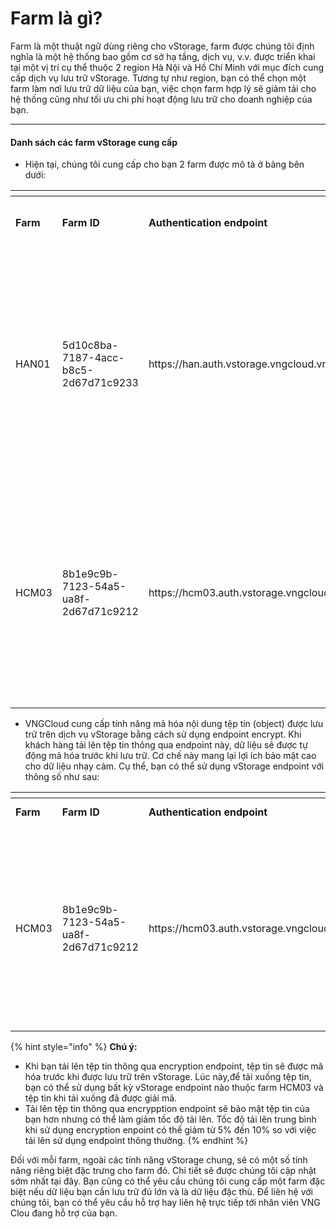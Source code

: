 # Farm là gì?

Farm là một thuật ngữ dùng riêng cho vStorage, farm được chúng tôi định nghĩa là một hệ thống bao gồm cơ sở hạ tầng, dịch vụ, v.v. được triển khai tại một vị trí cụ thể thuộc 2 region Hà Nội và Hồ Chí Minh với mục đích cung cấp dịch vụ lưu trữ vStorage. Tương tự như region, bạn có thể chọn một farm làm nơi lưu trữ dữ liệu của bạn, việc chọn farm hợp lý sẽ giảm tải cho hệ thống cũng như tối ưu chi phí hoạt động lưu trữ cho doanh nghiệp của bạn.&#x20;

***

#### Danh sách các farm vStorage cung cấp <a href="#farmlagi-danhsachcacfarmvstoragecungcap" id="farmlagi-danhsachcacfarmvstoragecungcap"></a>

* Hiện tại, chúng tôi cung cấp cho bạn 2 farm được mô tả ở bảng bên dưới:

<table data-header-hidden data-full-width="true"><thead><tr><th width="114"></th><th width="206"></th><th width="221"></th><th width="233"></th><th></th></tr></thead><tbody><tr><td><strong>Farm</strong></td><td><strong>Farm ID</strong></td><td><strong>Authentication endpoint</strong></td><td><strong>vStorage endpoint</strong></td><td><strong>Mục đích sử dụng</strong></td></tr><tr><td>HAN01</td><td>5d10c8ba-7187-4acc-b8c5-2d67d71c9233</td><td>https://han.auth.vstorage.vngcloud.vn/v3</td><td>https://han01.vstorage.vngcloud.vn</td><td>Farm phục vụ đa mục đích và được dùng chung cho dữ liệu khởi tạo project tại Region Hà Nội.</td></tr><tr><td>HCM03</td><td>8b1e9c9b-7123-54a5-ua8f-2d67d71c9212</td><td>https://hcm03.auth.vstorage.vngcloud.vn/v3</td><td>https://hcm03.vstorage.vngcloud.vn</td><td>Farm phục vụ đa mục đích và được dùng chung cho dữ liệu khởi tạo project tại Region Hồ Chí Minh.</td></tr></tbody></table>

* VNGCloud cung cấp tính năng mã hóa nội dung tệp tin (object) được lưu trữ trên dịch vụ vStorage bằng cách sử dụng endpoint encrypt. Khi khách hàng tải lên tệp tin thông qua endpoint này, dữ liệu sẽ được tự động mã hóa trước khi lưu trữ. Cơ chế này mang lại lợi ích bảo mật cao cho dữ liệu nhạy cảm. Cụ thể, bạn có thể sử dụng vStorage endpoint với thông số như sau:

<table data-header-hidden data-full-width="true"><thead><tr><th width="112"></th><th width="208"></th><th width="224"></th><th width="236"></th><th></th></tr></thead><tbody><tr><td><strong>Farm</strong></td><td><strong>Farm ID</strong></td><td><strong>Authentication endpoint</strong></td><td><strong>vStorage endpoint</strong></td><td><strong>Mục đích sử dụng</strong></td></tr><tr><td>HCM03</td><td>8b1e9c9b-7123-54a5-ua8f-2d67d71c9212</td><td>https://hcm03.auth.vstorage.vngcloud.vn/v3</td><td><a href="https://hcm03-encrypt-vstorage.vngcloud.vn">https://hcm03-encrypt-vstorage.vngcloud.vn</a></td><td>Khi sử dụng encryption endpoint này, dữ liệu của bạn sẽ được tự động mã hóa khi tải tệp tin lên vStorage theo đúng chuẩn mã hóa AES-256.</td></tr></tbody></table>

{% hint style="info" %}
**Chú ý:**

* Khi bạn tải lên tệp tin thông qua encryption endpoint, tệp tin sẽ được mã hóa trước khi được lưu trữ trên vStorage. Lúc này,để tải xuống tệp tin, bạn có thể sử dụng bất kỳ vStorage endpoint nào thuộc farm HCM03 và tệp tin khi tải xuống đã được giải mã.&#x20;
* Tải lên tệp tin thông qua encrypption endpoint sẽ bảo mật tệp tin của bạn hơn nhưng có thể làm giảm tốc độ tải lên. Tốc độ tải lên trung bình khi sử dụng encryption enpoint có thể giảm từ 5% đến 10% so với việc tải lên sử dụng endpoint thông thường.
{% endhint %}

Đối với mỗi farm, ngoài các tính năng vStorage chung, sẽ có một số tính năng riêng biệt đặc trưng cho farm đó. Chi tiết sẽ được chúng tôi cập nhật sớm nhất tại đây.  Bạn cũng có thể yêu cầu chúng tôi cung cấp một farm đặc biệt nếu dữ liệu bạn cần lưu trữ đủ lớn và là dữ liệu đặc thù. Để liên hệ với chúng tôi, bạn có thể yêu cầu hỗ trợ hay liên hệ trực tiếp tới nhân viên VNG Clou đang hỗ trợ của bạn.
